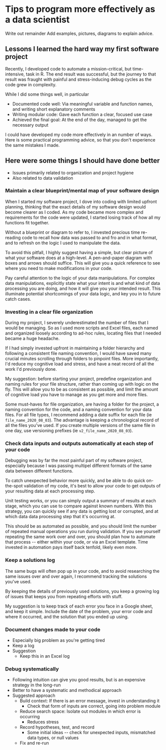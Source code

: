 # Tips to program more effectively as a data scientist

Write out remainder
Add examples, pictures, diagrams to explain advice.

## Lessons I learned the hard way my first software project 

Recently, I developed code to automate a mission-critical, but time-intensive, task in R. The end result was successful, but the journey to that result was fraught with painful and stress-inducing debug cycles as the code grew in complexity. 

While I did some things well, in particular

- Documented code well: Via meaningful variable and function names, and writing short explanatory comments
- Writing modular code: Gave each function a clear, focused use case
- Achieved the final goal: At the end of the day, managed to get the necessary output

I could have developed my code more effectively in an number of ways. Here is some practical programming advice, so that you don't experience the same mistakes I made. 

## Here were some things I should have done better

- Issues primarily related to organization and project hygiene
- Also related to data validation

### Maintain a clear blueprint/mental map of your software design

When I started my software project, I dove into coding with limited upfront planning, thinking that the exact details of my software design would become clearer as I coded.  As my code became more complex and requirements for the code were updated, I started losing track of how all my functions fit together. 

Without a blueprint or diagram to refer to, I invested precious time re-reading code to recall how data was passed to and fro and in what format, and to refresh on the logic I used to manipulate the data.

To avoid this pitfall, I highly suggest having a simple, but clear picture of what your software does at a high-level. A pen-and-paper diagram with boxes and arrows should suffice. This will give you a quick reference to see where you need to make modifications in your code. 

Pay careful attention to the logic of your data manipulations. For complex data manipulations, explicitly state what your intent is and what kind of data processing you are doing, and how it will give you your intended result. This illuminate potential shortcomings of your data logic, and key you in to future catch cases. 

### Investing in a clear file organization

During my project, I severely underestimated the number of files that I would be managing. So as I used more scripts and Excel files, each named and organized loosely according to ad-hoc rules, locating files that I needed became a huge headache. 

If I had simply invested upfront in maintaining a folder hierarchy and following a consistent file naming convention, I would have saved many crucial minutes scrolling through folders to pinpoint files. More importantly, I'd reduce my cognitive load and stress, and have a neat record of all the work I'd previously done.

My suggestion: before starting your project, predefine organization and naming rules for your file structure, rather than coming up with logic on the fly. This will allow you to be as consistent as possible, and limit the amount of cognitive load you have to manage as you get more and more files. 

Some must-haves for file organization, are having a folder for the project, a naming convention for the code, and a naming convention for your data files. For all file types, I recommend adding a date suffix for each file (ie `file_name_2020_08_03`). The advantage is keeping a chronological record of all the files you've used. If you create multiple versions of the same file in one day, use versioning prefixes (ie `v2_file_name_2020_08_03`).

### Check data inputs and outputs automatically at each step of your code

Debugging was by far the most painful part of my software project, especially because I was passing multipel different formats of the same data between different functions. 

To catch unexpected behavior more quickly, and be able to do quick on-the-spot validation of my code, it's best to allow your code to get outputs of your resulting data at each processing step. 

Unit testing works, or you can simply output a summary of results at each stage, which you can use to compare against known numbers. WIth this strategy, you can quickly see if any data is getting lost or corrupted, and at which data data processing step that it's occurring 
at. 

This should be as automated as possible, and you should limit the number of repeated manual operations you run during validation. If you see yourself repeating the same work over and over, you should plan how to automate that process -- either within your code, or via an Excel template. Time invested in automation pays itself back tenfold, likely even more. 

### Keep a solutions log

The same bugs will often pop up in your code, and to avoid researching the same issues over and over again, I recommend tracking the solutions you've used.

By keeping the details of previously used solutions, you keep a growing log of issues that keeps you from repeating efforts with stuff. 

My suggestion is to keep track of each error you face in a Google sheet, and keep it simple. Include the date of the problem, your error code and where it occurred, and the solution that you ended up using. 

### Document changes made to your code

- Especially big problem as you're getting tired
- Keep a log 
- Suggestion
    - Keep this in an Excel log

### Debug systematically

- Following intuition can give you good results, but is an expensive strategy in the long-run 
- Better to have a systematic and methodical approach
- Suggested approach
    - Build context: If there is an error message, invest in understanding it
        - Check that form of inputs are correct, going into problem module 
    - Reduce search space: Isolate out modules in which error is occurring
        - Reduces stress
    - Record hypotheses, test, and record
        - Some initial ideas -- check for unexpected inputs, mismatched data types, or null values
    - Fix and re-run
